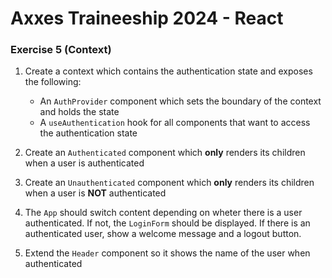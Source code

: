 # Axxes Traineeship 2024 - React

### Exercise 5 (Context)

1. Create a context which contains the authentication state and exposes the following:

   - An `AuthProvider` component which sets the boundary of the context and holds the state
   - A `useAuthentication` hook for all components that want to access the authentication state

2. Create an `Authenticated` component which **only** renders its children when a user is authenticated

3. Create an `Unauthenticated` component which **only** renders its children when a user is **NOT** authenticated

4. The `App` should switch content depending on wheter there is a user authenticated. If not, the `LoginForm` should be displayed. If there is an authenticated user, show a welcome message and a logout button.

5. Extend the `Header` component so it shows the name of the user when authenticated
